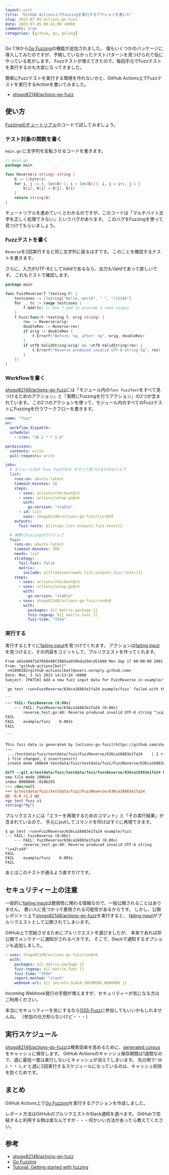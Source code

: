 ```yaml
---
layout: post
title: "GitHub Actions上でFuzzingを実行するアクションを書いた"
slug: 2023-07-05-actions-go-fuzz
date: 2023-07-05 00:41:00 +0900
comments: true
categories: [github, go, golang]
---
```


Go 1.18から[Go Fuzzing]の機能が追加されました。
僕もいくつかのパッケージに導入してみたのですが、予期していなかったテストパターンを見つけられて役にやっている気がします。
Fuzzテストが増えてきたので、毎回手元でFuzzテストを実行するのも大変になってきました。

簡単にFuzzテストを実行する環境を作れないかと、GitHub Actions上でFuzzテストを実行するActionを書いてみました。

- [shogo82148/actions-go-fuzz]

## 使い方

[Fuzzingのチュートリアル](https://go.dev/doc/tutorial/fuzz)のコードで試してみましょう。

### テスト対象の関数を書く

`main.go` に文字列を反転させるコードを書きます。

```go
// main.go
package main

func Reverse(s string) string {
    b := []byte(s)
    for i, j := 0, len(b)-1; i < len(b)/2; i, j = i+1, j-1 {
        b[i], b[j] = b[j], b[i]
    }
    return string(b)
}
```

チュートリアルを進めていくとわかるのですが、このコードは「マルチバイト文字を正しく処理できない」というバグがあります。
このバグをFuzzingを使って見つけてもらいましょう。

### Fuzzテストを書く

`Reverse`を2回実行すると同じ文字列に戻るはずです。
このことを確認するテストを書きます。

さらに、入力がUTF-8としてValidであるなら、出力もValidであって欲しいです。
これもテストで確認します。

```go
package main

func FuzzReverse(f *testing.F) {
	testcases := []string{"Hello, world", " ", "!12345"}
	for _, tc := range testcases {
		f.Add(tc) // Use f.Add to provide a seed corpus
	}
	f.Fuzz(func(t *testing.T, orig string) {
		rev := Reverse(orig)
		doubleRev := Reverse(rev)
		if orig != doubleRev {
			t.Errorf("Before: %q, after: %q", orig, doubleRev)
		}
		if utf8.ValidString(orig) && !utf8.ValidString(rev) {
			t.Errorf("Reverse produced invalid UTF-8 string %q", rev)
		}
	})
}
```

### Workflowを書く

[shogo82148/actions-go-fuzz]には「モジュール内の`func FuzzTest`をすべて見つけるためのアクション」と「実際にFuzzingを行うアクション」の2つが含まれています。
この2つのアクションを使って、モジュール内のすべてのFuzzテストにFuzzingを行うワークフローを書きます。

```yaml
name: "fuzz"
on:
  workflow_dispatch:
  schedule:
    - cron: "36 2 * * 1,4"

permissions:
  contents: write
  pull-requests: write

jobs:
  # モジュール内の func FuzzTest をすべて見つけるためのジョブ
  list:
    runs-on: ubuntu-latest
    timeout-minutes: 10
    steps:
      - uses: actions/checkout@v3
      - uses: actions/setup-go@v4
        with:
          go-version: "stable"
      - id: list
        uses: shogo82148/actions-go-fuzz/list@v0
    outputs:
      fuzz-tests: ${{steps.list.outputs.fuzz-tests}}

  # 実際にFuzzingを行うジョブ
  fuzz:
    runs-on: ubuntu-latest
    timeout-minutes: 360
    needs: list
    strategy:
      fail-fast: false
      matrix:
        include: ${{fromJson(needs.list.outputs.fuzz-tests)}}
    steps:
      - uses: actions/checkout@v3
      - uses: actions/setup-go@v4
        with:
          go-version: "stable"
      - uses: shogo82148/actions-go-fuzz/run@v0
        with:
          packages: ${{ matrix.package }}
          fuzz-regexp: ${{ matrix.func }}
          fuzz-time: "355m"
```

### 実行する

実行するとすぐに[failing input]を見つけてくれます。
アクションは[failing input]を見つけると、その内容をコミットして、プルリクエストを作ってくれます。

`````diff
From a61ed4471d7058448f3985aa939bda29dcd51040 Mon Sep 17 00:00:00 2001
From: "github-actions[bot]"
 <41898282+github-actions[bot]@users.noreply.github.com>
Date: Mon, 3 Jul 2023 14:53:24 +0000
Subject: [PATCH] Add a new fuzz input data for FuzzReverse in example/fuzz.

`go test -run=FuzzReverse/636ca16883e1fa24 example/fuzz` failed with the following output:

```
--- FAIL: FuzzReverse (0.00s)
    --- FAIL: FuzzReverse/636ca16883e1fa24 (0.00s)
        reverse_test.go:40: Reverse produced invalid UTF-8 string "\xa2\xd4"
FAIL
FAIL	example/fuzz	0.003s
FAIL

```

This fuzz data is generated by [actions-go-fuzz](https://github.com/shogo82148/actions-go-fuzz).
---
 .../testdata/fuzz/testdata/fuzz/FuzzReverse/636ca16883e1fa24    | 2 ++
 1 file changed, 2 insertions(+)
 create mode 100644 testdata/fuzz/testdata/fuzz/FuzzReverse/636ca16883e1fa24

diff --git a/testdata/fuzz/testdata/fuzz/FuzzReverse/636ca16883e1fa24 b/testdata/fuzz/testdata/fuzz/FuzzReverse/636ca16883e1fa24
new file mode 100644
index 0000000..8106293
--- /dev/null
+++ b/testdata/fuzz/testdata/fuzz/FuzzReverse/636ca16883e1fa24
@@ -0,0 +1,2 @@
+go test fuzz v1
+string("Ԣ")
``````

プルリクエストには「エラーを再現するためのコマンド」と「その実行結果」が含まれているので、
手元にpullしてコマンドを叩けばすぐに再現できます。

```plain
$ go test -run=FuzzReverse/636ca16883e1fa24 example/fuzz
--- FAIL: FuzzReverse (0.00s)
    --- FAIL: FuzzReverse/636ca16883e1fa24 (0.00s)
        reverse_test.go:40: Reverse produced invalid UTF-8 string "\xa2\xd4"
FAIL
FAIL	example/fuzz	0.003s
FAIL
```

あとはこのテストが通るよう直すだけです。

## セキュリティー上の注意

一般的に[failing input]は脆弱性に関わる情報なので、一般公開されることはありません。
悪い人に見つかって悪用される可能性があるからです。
しかし、公開レポジトリ上で[shogo82148/actions-go-fuzz]を実行すると、
[failing input]がプルリクエストとして公開されてしまいます。

GitHub上で完結させるためにプルリクエストを選びましたが、
本来であれば非公開でメンテナーに通知がされるべきです。
そこで、Slackで通知するオプションも追加しました。

```yaml
- uses: shogo82148/actions-go-fuzz/run@v0
  with:
    packages: ${{ matrix.package }}
    fuzz-regexp: ${{ matrix.func }}
    fuzz-time: "355m"
    report-method: "slack"
    webhook-url: ${{ secrets.SLACK_INCOMING_WEBHOOK }}
```

Incoming Webhook発行の手間が増えますが、セキュリティーが気になる方はご利用ください。

本当にセキュリティーを気にするなら[OSS-Fuzz](https://github.com/google/oss-fuzz)に参加してもいいかもしれませんね。
（参加の仕方知らないけど・・・）

## 実行スケジュール

[shogo82148/actions-go-fuzz]は検索効率を高めるために、[generated corpus]をキャッシュに保存します。
GitHub Actionsのキャッシュ保存期間は1週間なので、週に最低一度は実行しないとキャッシュが消えてしまいます。
先の例で`"36 2 * * 1,4"`と週に2回実行するスケジュールになっているのは、キャッシュ削除を防ぐためです。

## まとめ

GitHub Actions上で[Go Fuzzing]を実行するアクションを作成しました。

レポート方法はGitHubのプルリクエストかSlack通知を選べます。
GitHubで完結すると利用する側は楽なんですが・・・何かいい方法があったら教えてください。

## 参考

- [shogo82148/actions-go-fuzz]
- [Go Fuzzing]
- [Tutorial: Getting started with fuzzing](https://go.dev/doc/tutorial/fuzz)

[shogo82148/actions-go-fuzz]: https://github.com/shogo82148/actions-go-fuzz
[Go Fuzzing]: https://go.dev/security/fuzz/
[failing input]: https://go.dev/security/fuzz/#glos-failing-input
[generated corpus]: https://go.dev/security/fuzz/#glos-generated-corpus
